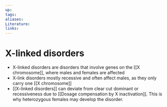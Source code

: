 ```yaml
---
up:
tags:
aliases:
Literature:
links:
---
```

# X-linked disorders
- X-linked disorders are disorders that involve genes on the [[X chromosome]], where males and females are affected
- X-link disorders mostly recessive and often affect males, as they only carry one [[X chromosome]]
- [[X-linked disorders]] can deviate from clear cut dominant or recessiveness due to [[Dosage compensation by X inactivation]]. This is why heterozygous females may develop the disorder.